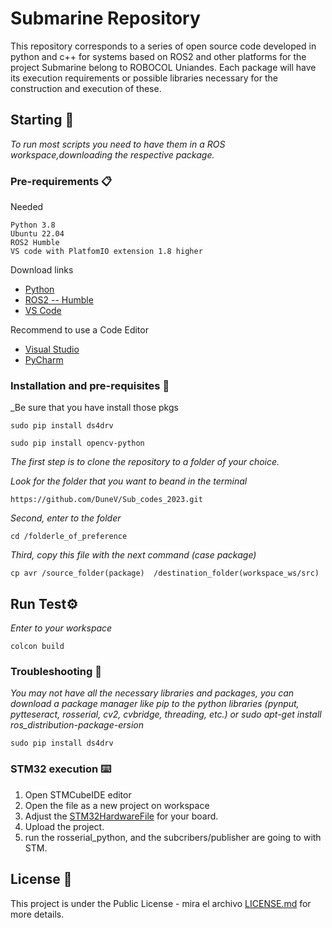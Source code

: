 # Submarine Repository

This repository corresponds to a series of open source code developed in python and c++ for systems based on ROS2 and other platforms for the project Submarine belong to ROBOCOL Uniandes. Each package will have its execution requirements or possible libraries necessary for the construction and execution of these.

## Starting 🚀

_To run most scripts you need to have them in a ROS workspace,downloading the respective package._

### Pre-requirements 📋

Needed

```
Python 3.8
Ubuntu 22.04 
ROS2 Humble
VS code with PlatfomIO extension 1.8 higher
```
Download links
- [Python](https://www.python.org/downloads/) 
- [ROS2 -- Humble](https://docs.ros.org/en/humble/Installation.html)
- [VS Code](https://code.visualstudio.com/)

Recommend to use a Code Editor
- [Visual Studio](https://code.visualstudio.com/docs/setup/linux)
- [PyCharm](https://linuxconfig.org/how-to-install-pycharm-on-ubuntu-20-04-linux-desktop)


### Installation and pre-requisites 🔧

_Be sure that you have install those pkgs

```
sudo pip install ds4drv
```
```
sudo pip install opencv-python
```

_The first step is to clone the repository to a folder of your choice._

_Look for the folder that you want to beand in the terminal_

```
https://github.com/DuneV/Sub_codes_2023.git
```

_Second, enter to the folder_

```
cd /folderle_of_preference
```

_Third, copy this file  with the next command (case package)_

```
cp avr /source_folder(package)  /destination_folder(workspace_ws/src)
```

## Run Test⚙️

_Enter to your workspace_

```
colcon build
```

### Troubleshooting 🔩

_You may not have all the necessary libraries and packages, you can download a package manager like pip to the python libraries (pynput, pytteseract, rosserial, cv2, cvbridge, threading, etc.) or sudo apt-get install ros_distribution-package-ersion_

```
sudo pip install ds4drv
```

### STM32 execution ⌨️

1. Open STMCubeIDE editor
2. Open the file as a new project on workspace
3. Adjust the [STM32HardwareFile](https://github.com/DuneV/glowing-enigma/blob/main/CubeIDE_Project/Stm_ros_L4/Core/Inc/STM32Hardware.h) for your board.
4. Upload the project.
5. run the rosserial_python, and the subcribers/publisher are going to with STM.

## License 📄

This project is under the Public License - mira el archivo [LICENSE.md](LICENSE.md) for more details.
